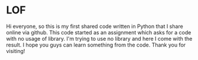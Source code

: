 # LOF
Hi everyone, so this is my first shared code written in Python that I share online via github. This code started as an assignment which asks for a code with no usage of library. I'm trying to use no library and here I come with the result. I hope you guys can learn something from the code. Thank you for visiting!
